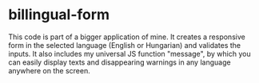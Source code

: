 # billingual-form
This code is part of a bigger application of mine. It creates a responsive form in the selected language (English or Hungarian) and validates the inputs. It also includes my universal JS function "message", by which you can easily display texts and disappearing warnings in any language anywhere on the screen.

